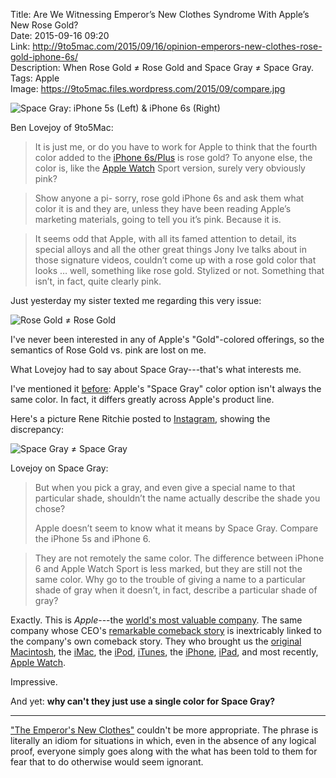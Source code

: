 Title: Are We Witnessing Emperor’s New Clothes Syndrome With Apple’s New Rose Gold?  
Date: 2015-09-16 09:20  
Link: http://9to5mac.com/2015/09/16/opinion-emperors-new-clothes-rose-gold-iphone-6s/  
Description: When Rose Gold ≠ Rose Gold and Space Gray ≠ Space Gray.  
Tags: Apple   
Image: https://9to5mac.files.wordpress.com/2015/09/compare.jpg  

![Space Gray: iPhone 5s (Left) & iPhone 6s (Right)][1]

Ben Lovejoy of 9to5Mac:

> It is just me, or do you have to work for Apple to think that the fourth color added to the [iPhone 6s/Plus][2] is rose gold? To anyone else, the color is, like the [Apple Watch][3] Sport version, surely very obviously pink?

> Show anyone a pi- sorry, rose gold iPhone 6s and ask them what color it is and they are, unless they have been reading Apple’s marketing materials, going to tell you it’s pink. Because it is.

> It seems odd that Apple, with all its famed attention to detail, its special alloys and all the other great things Jony Ive talks about in those signature videos, couldn’t come up with a rose gold color that looks … well, something like rose gold. Stylized or not. Something that isn’t, in fact, quite clearly pink.

Just yesterday my sister texted me regarding this very issue:

![Rose Gold ≠ Rose Gold][4]
<!-- {style="max-width: 50%;"} -->

I've never been interested in any of Apple's "Gold"-colored offerings, so the semantics of Rose Gold vs. pink are lost on me. 

What Lovejoy had to say about Space Gray---that's what interests me.

I've mentioned it [before][5]: Apple's "Space Gray" color option isn't always the same color. In fact, it differs greatly across Apple's product line.

Here's a picture Rene Ritchie posted to [Instagram][6], showing the discrepancy:

![Space Gray ≠ Space Gray][7]

Lovejoy on Space Gray:

> But when you pick a gray, and even give a special name to that particular shade, shouldn’t the name actually describe the shade you chose?
>
> Apple doesn’t seem to know what it means by Space Gray. Compare the iPhone 5s and iPhone 6.

> They are not remotely the same color. The difference between iPhone 6 and Apple Watch Sport is less marked, but they are still not the same color. Why go to the trouble of giving a name to a particular shade of gray when it doesn’t, in fact, describe a particular shade of gray?

Exactly. This is *Apple*---the [world's most valuable company][8]. The same company whose CEO's [remarkable comeback story][9] is inextricably linked to the company's own comeback story. They who brought us the [original Macintosh][10], the [iMac][11], the [iPod][12], [iTunes][13], the [iPhone][14], [iPad][15], and most recently, [Apple Watch][16]. 

Impressive.

And yet: **why can't they just use a single color for Space Gray?**

***

["The Emperor's New Clothes"][17] couldn't be more appropriate. The phrase is literally an idiom for situations in which, even in the absence of any logical proof, everyone simply goes along with the what has been told to them for fear that to do otherwise would seem ignorant.

[1]: https://9to5mac.files.wordpress.com/2015/09/compare.jpg "Space Gray ≠ Space Gray."
[2]: http://9to5mac.com/tag/iphone-6s/ "iPhones 6s on 9to5Mac"
[3]: http://9to5mac.com/tag/apple-watch/ "Apple Watch on 9to5Mac"
[4]: https://d.pr/i/KBrS+ "Rose Gold ≠ Rose Gold"
[5]: /2015/6/8/48-hours-with-the-apple-watch#hardware "My preliminary thoughts on the Apple Watch hardware"
[6]: https://instagram.com/p/2ZlpBWGMyG/ "Rene Ritchie's Instagram pic"
[7]: https://igcdn-photos-g-a.akamaihd.net/hphotos-ak-xaf1/t51.2885-15/11236131_1115220091827958_1540484960_n.jpg "Space Gray"
[8]: /2015/2/26/aapl-750b "My post about Apple's milestone Q3 2015 earnings"
[9]: http://www.bloomberg.com/bw/magazine/the-return-19972011-10062011.html "Steve Jobs: The Return, 1997-2011"
[10]: http://time.com/1847/steve-jobs-mac/ "Time: Steve Jobs’ First Demonstration of the Mac for the Public, Unseen Since 1984"
[11]: http://money.cnn.com/1998/05/06/technology/apple/ "CNN: Apple unveils iMac"
[12]: http://techland.time.com/2013/10/23/watch-steve-jobs-unveil-the-ipod-12-years-ago/ "Steve Jobs unveiling iPod"
[13]: http://www.cnet.com/news/apple-unveils-music-store/ "Cnet: iTunes Store"
[14]: http://www.macworld.com/article/1054769/iphone.html "Macworld: Apple unveils iPhone"
[15]: http://www.forbes.com/2010/01/27/apple-ipad-jobs-markets-equities-iphone.html "Forbes: Apple Unveils iPad"
[16]: http://www.bloomberg.com/news/2014-09-09/apple-unveils-iphone-6-and-6-plus-with-different-screen-sizes.html "Bloomberg: Apple's September Event 2014"
[17]: http://www.urbandictionary.com/define.php?term=the+emperor's+new+clothes "Urban Dictionary: 'Emperor's New Clothes'"